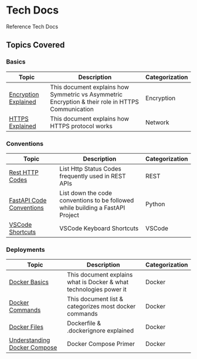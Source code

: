 # Tech Docs

Reference Tech Docs

## Topics Covered

### Basics

| Topic | Description | Categorization |
| ----- | ----------- | -------------- |
| [Encryption Explained](./docs/network-basics/Encryption.md) | This document explains how Symmetric vs Asymmetric Encryption & their role in HTTPS Communication  | Encryption |
| [HTTPS Explained](./docs/network-basics/HttpsExplained.md)  | This document explains how HTTPS protocol works | Network |

### Conventions

| Topic | Description | Categorization |
| ----- | ----------- | -------------- |
| [Rest HTTP Codes](./docs/network-basics/HttpStatusCodes.md)          | List Http Status Codes frequently used in REST APIs | REST |
| [FastAPI Code Conventions](./docs/fastapi/NamingConventions.md) | List down the code conventions to be followed while building a FastAPI Project | Python |
| [VSCode Shortcuts](./docs/misc/VSCodeKeyShortcuts.md) | VSCode Keyboard Shortcuts | VSCode |

### Deployments

| Topic | Description | Categorization |
| ----- | ----------- | -------------- |
| [Docker Basics](./docs/deployment/docker/Docker.md) | This document explains what is Docker & what technologies power it  | Docker |
| [Docker Commands](./docs/deployment/docker/DockerCommandsCategorization.md) | This document list & categorizes most docker commands  | Docker |
| [Docker Files](./docs/deployment/docker/FilesInDocker.md) | Dockerfile & .dockerignore explained  | Docker |
| [Understanding Docker Compose](./docs/deployment/docker/DockerCompose.md) | Docker Compose Primer  | Docker |
